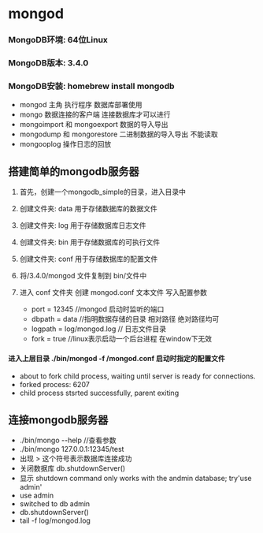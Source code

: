 # mongod
### MongoDB环境: 64位Linux
### MongoDB版本: 3.4.0
### MongoDB安装: homebrew install mongodb

+ mongod 主角 执行程序 数据库部署使用
+ mongo 数据连接的客户端 连接数据库才可以进行
+ mongoimport 和 mongoexport 数据的导入导出
+ mongodump 和 mongorestore 二进制数据的导入导出 不能读取
+ mongooplog 操作日志的回放

## 搭建简单的mongodb服务器

1. 首先，创建一个mongodb_simple的目录，进入目录中
2. 创建文件夹: data 用于存储数据库的数据文件
3. 创建文件夹: log 用于存储数据库日志文件
4. 创建文件夹: bin 用于存储数据库的可执行文件
5. 创建文件夹: conf 用于存储数据库的配置文件
6. 将/3.4.0/mongod 文件复制到 bin/文件中
7. 进入 conf 文件夹 创建 mongod.conf 文本文件 写入配置参数
   
   * port = 12345 //mongod 启动时监听的端口
   * dbpath = data //指明数据存储的目录 相对路径 绝对路径均可
   * logpath = log/mongod.log // 日志文件目录 
   * fork = true //linux表示启动一个后台进程 在window下无效
   

####  进入上层目录 ./bin/mongod  -f /mongod.conf  启动时指定的配置文件 

- about to fork child process, waiting until server is ready for connections.
- forked process: 6207
- child process stsrted successfully, parent exiting

## 连接mongodb服务器

  * ./bin/mongo --help //查看参数
  * ./bin/mongo 127.0.0.1:12345/test
  * 出现 > 这个符号表示数据库连接成功
  * 关闭数据库 db.shutdownServer()
  * 显示 shutdown command only works with the andmin database; try'use admin'
  * use admin
  * switched to db admin
  * db.shutdownServer()
  * tail -f log/mongod.log
    


